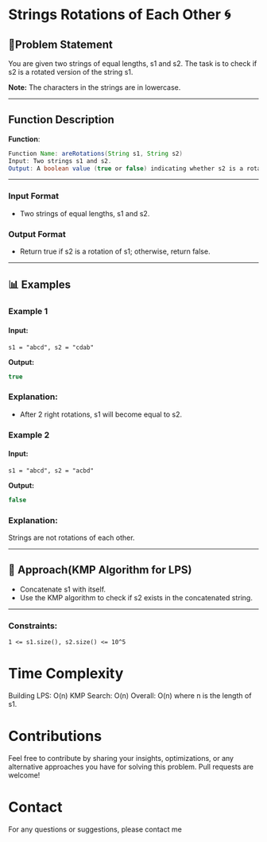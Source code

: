 # Strings Rotations of Each Other 🌀

## 📜Problem Statement

You are given two strings of equal lengths, s1 and s2. The task is to check if s2 is a rotated version of the string s1.

**Note:** The characters in the strings are in lowercase.

---

## Function Description

**Function**:

```java
Function Name: areRotations(String s1, String s2)
Input: Two strings s1 and s2.
Output: A boolean value (true or false) indicating whether s2 is a rotated version of s1.
```

---

### **Input Format**

- Two strings of equal lengths, s1 and s2.

### **Output Format**

- Return true if s2 is a rotation of s1; otherwise, return false.

---

## 📊 Examples

### Example 1

#### Input:

```
s1 = "abcd", s2 = "cdab"
```

**Output:**

```java
true
```

### Explanation:

- After 2 right rotations, s1 will become equal to s2.

### Example 2

#### Input:

```
s1 = "abcd", s2 = "acbd"
```

**Output:**

```java
false
```

### Explanation:

Strings are not rotations of each other.

---

## 🧠 Approach(KMP Algorithm for LPS)

- Concatenate s1 with itself.
- Use the KMP algorithm to check if s2 exists in the concatenated string.

---

### Constraints:

```
1 <= s1.size(), s2.size() <= 10^5
```

# Time Complexity

Building LPS: O(n)
KMP Search: O(n)
Overall: O(n) where n is the length of s1.

# Contributions

Feel free to contribute by sharing your insights, optimizations, or any alternative approaches you have for solving this problem. Pull requests are welcome!

# Contact

For any questions or suggestions, please contact me
